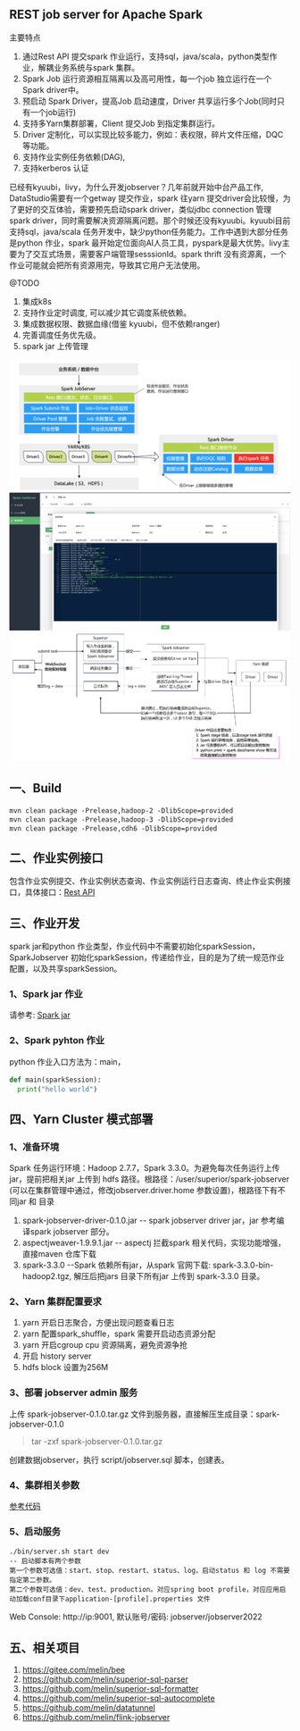 ## REST job server for Apache Spark 

主要特点

1. 通过Rest API 提交spark 作业运行，支持sql，java/scala，python类型作业，解耦业务系统与spark 集群。
2. Spark Job 运行资源相互隔离以及高可用性，每一个job 独立运行在一个Spark driver中。
3. 预启动 Spark Driver，提高Job 启动速度，Driver 共享运行多个Job(同时只有一个job运行)
4. 支持多Yarn集群部署，Client 提交Job 到指定集群运行。
5. Driver 定制化，可以实现比较多能力，例如：表权限，碎片文件压缩，DQC等功能。
6. 支持作业实例任务依赖(DAG),
7. 支持kerberos 认证

已经有kyuubi，livy，为什么开发jobserver？几年前就开始中台产品工作, DataStudio需要有一个getway 提交作业，spark 往yarn 提交driver会比较慢，为了更好的交互体验，需要预先启动spark driver，类似jdbc connection 管理spark driver，同时需要解决资源隔离问题。那个时候还没有kyuubi。kyuubi目前支持sql，java/scala 任务开发中，缺少python任务能力。工作中遇到大部分任务是python 作业，spark 最开始定位面向AI人员工具，pyspark是最大优势。livy主要为了交互式场景，需要客户端管理sesssionId。spark thrift 没有资源离，一个作业可能就会把所有资源用完，导致其它用户无法使用。

@TODO
1. 集成k8s
2. 支持作业定时调度, 可以减少其它调度系统依赖。
3. 集成数据权限、数据血缘(借鉴 kyuubi，但不依赖ranger)
4. 完善调度任务优先级。
5. spark jar 上传管理

![架构](jobserver.png)
![web console](admin.png)
![作业执行流程](jobflow.png)

## 一、Build

```
mvn clean package -Prelease,hadoop-2 -DlibScope=provided
mvn clean package -Prelease,hadoop-3 -DlibScope=provided
mvn clean package -Prelease,cdh6 -DlibScope=provided
```

## 二、作业实例接口
包含作业实例提交、作业实例状态查询、作业实例运行日志查询、终止作业实例接口，具体接口：[Rest API](https://github.com/melin/spark-jobserver/blob/master/jobserver-admin/src/main/java/io/github/melin/spark/jobserver/web/rest/JobServerRestApi.java)

## 三、作业开发
spark jar和python 作业类型，作业代码中不需要初始化sparkSession，SparkJobserver 初始化sparkSession，传递给作业，目的是为了统一规范作业配置，以及共享sparkSession。

### 1、Spark jar 作业
请参考: [Spark jar](https://github.com/melin/spark-jobserver/tree/master/jobserver-api)

### 2、Spark pyhton 作业
python 作业入口方法为：main，
```python
def main(sparkSession):
  print("hello world")
```

## 四、Yarn Cluster 模式部署
### 1、准备环境
Spark 任务运行环境：Hadoop 2.7.7，Spark 3.3.0。为避免每次任务运行上传jar，提前把相关jar 上传到 hdfs 路径。根路径：/user/superior/spark-jobserver (可以在集群管理中通过，修改jobserver.driver.home 参数设置)，根路径下有不同jar 和 目录
1. spark-jobserver-driver-0.1.0.jar  -- spark jobserver driver jar，jar 参考编译spark jobserver 部分。
2. aspectjweaver-1.9.9.1.jar  -- aspectj 拦截spark 相关代码，实现功能增强，直接maven 仓库下载
3. spark-3.3.0  --Spark 依赖所有jar，从spark 官网下载: spark-3.3.0-bin-hadoop2.tgz, 解压后把jars 目录下所有jar 上传到 spark-3.3.0 目录。

### 2、Yarn 集群配置要求
1. yarn 开启日志聚合，方便出现问题查看日志
2. yarn 配置spark_shuffle，spark 需要开启动态资源分配
3. yarn 开启cgroup cpu 资源隔离，避免资源争抢
4. 开启 history server
5. hdfs block 设置为256M

### 3、部署 jobserver admin 服务

上传 spark-jobserver-0.1.0.tar.gz 文件到服务器，直接解压生成目录：spark-jobserver-0.1.0
> tar -zxf spark-jobserver-0.1.0.tar.gz

创建数据jobserver，执行 script/jobserver.sql 脚本，创建表。

### 4、集群相关参数

[参考代码](https://github.com/melin/spark-jobserver/blob/master/jobserver-admin/src/main/java/io/github/melin/spark/jobserver/SparkJobServerConf.java)

### 5、启动服务

```
./bin/server.sh start dev
-- 启动脚本有两个参数
第一个参数可选值：start、stop、restart、status、log，启动status 和 log 不需要指定第二参数。
第二个参数可选值：dev、test、production。对应spring boot profile，对应应用启动加载conf目录下application-[profile].properties 文件
```

Web Console: http://ip:9001, 默认账号/密码: jobserver/jobserver2022

## 五、相关项目
1. https://gitee.com/melin/bee
2. https://github.com/melin/superior-sql-parser
3. https://github.com/melin/superior-sql-formatter
4. https://github.com/melin/superior-sql-autocomplete
5. https://github.com/melin/datatunnel
6. https://github.com/melin/flink-jobserver

